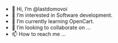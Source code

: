 - 👋 Hi, I’m @lastdomovoi
- 👀 I’m interested in Software development.
- 🌱 I’m currently learning OpenCart.
- 💞️ I’m looking to collaborate on ...
- 📫 How to reach me ...

<!---
lastdomovoi/lastdomovoi is a ✨ special ✨ repository because its `README.md` (this file) appears on your GitHub profile.
You can click the Preview link to take a look at your changes.
--->
